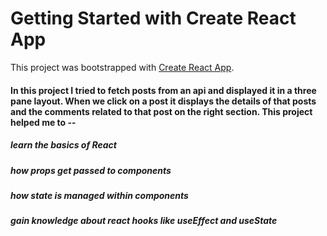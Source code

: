 # Getting Started with Create React App

This project was bootstrapped with [Create React App](https://github.com/facebook/create-react-app).

#### In this project I tried to fetch posts from an api and displayed it in a three pane layout. When we click on a post it displays the details of that posts and the comments related to that post on the right section. This project helped me to -- 
##### learn the basics of React
##### how props get passed to components
##### how state is managed within components
##### gain knowledge about react hooks like useEffect and useState
